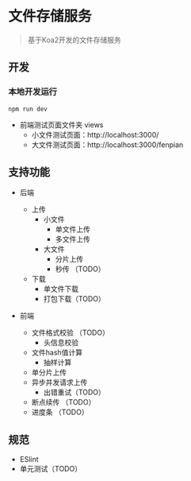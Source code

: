 # 文件存储服务
> 基于Koa2开发的文件存储服务

## 开发
### 本地开发运行
```
npm run dev
```
- 前端测试页面文件夹 views
    - 小文件测试页面：http://localhost:3000/
    - 大文件测试页面：http://localhost:3000/fenpian


## 支持功能

- 后端
    - 上传
        - 小文件
            - 单文件上传
            - 多文件上传
        - 大文件
            - 分片上传
            - 秒传 （TODO）
    - 下载
        - 单文件下载
        - 打包下载（TODO）

- 前端
    - 文件格式校验 （TODO）
        - 头信息校验
    - 文件hash值计算
        - 抽样计算
    - 单分片上传
    - 异步并发请求上传
        - 出错重试（TODO）
    - 断点续传 （TODO）
    - 进度条 （TODO）


## 规范

- ESlint
- 单元测试（TODO）